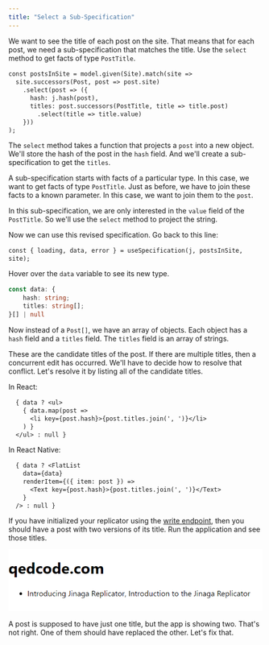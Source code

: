 ```yaml
---
title: "Select a Sub-Specification"
---
```


We want to see the title of each post on the site.
That means that for each post, we need a sub-specification that matches the title.
Use the `select` method to get facts of type `PostTitle`.

```tsx
const postsInSite = model.given(Site).match(site =>
  site.successors(Post, post => post.site)
    .select(post => ({
      hash: j.hash(post),
      titles: post.successors(PostTitle, title => title.post)
        .select(title => title.value)
    }))
);
```

The `select` method takes a function that projects a `post` into a new object.
We'll store the hash of the post in the `hash` field.
And we'll create a sub-specification to get the `titles`.

A sub-specification starts with facts of a particular type.
In this case, we want to get facts of type `PostTitle`.
Just as before, we have to join these facts to a known parameter.
In this case, we want to join them to the `post`.

In this sub-specification, we are only interested in the `value` field of the `PostTitle`.
So we'll use the `select` method to project the string.

Now we can use this revised specification.
Go back to this line:

```tsx
const { loading, data, error } = useSpecification(j, postsInSite, site);
```

Hover over the `data` variable to see its new type.

```typescript
const data: {
    hash: string;
    titles: string[];
}[] | null
```

Now instead of a `Post[]`, we have an array of objects.
Each object has a `hash` field and a `titles` field.
The `titles` field is an array of strings.

These are the candidate titles of the post.
If there are multiple titles, then a concurrent edit has occurred.
We'll have to decide how to resolve that conflict.
Let's resolve it by listing all of the candidate titles.

In React:

```tsx
  { data ? <ul>
    { data.map(post =>
      <li key={post.hash}>{post.titles.join(', ')}</li>
    ) }
  </ul> : null }
```

In React Native:

```tsx
  { data ? <FlatList
    data={data}
    renderItem={({ item: post }) =>
      <Text key={post.hash}>{post.titles.join(', ')}</Text>
    }
  /> : null }
```

If you have initialized your replicator using the [write endpoint](../../replicator/write/), then you should have a post with two versions of its title.
Run the application and see those titles.

![All titles of the post are shown](./attachments/post-all-titles.png)

A post is supposed to have just one title, but the app is showing two.
That's not right.
One of them should have replaced the other.
Let's fix that.